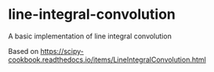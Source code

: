 # line-integral-convolution
A basic implementation of line integral convolution

Based on https://scipy-cookbook.readthedocs.io/items/LineIntegralConvolution.html
